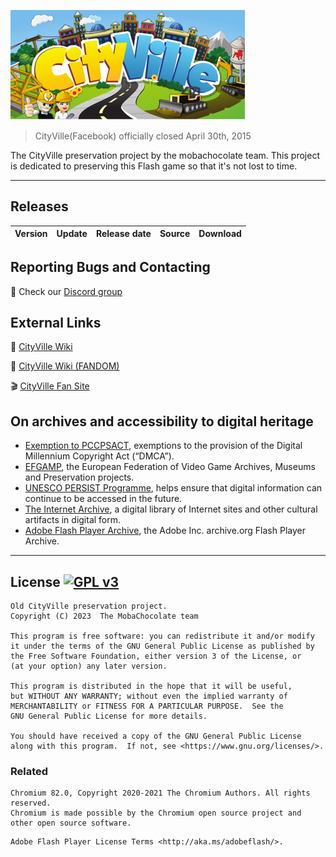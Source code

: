 ![CityVille](cityville-logo.webp "CityVille logo")

> CityVille(Facebook) officially closed April 30th, 2015

The CityVille preservation project by the mobachocolate team.
This project is dedicated to preserving this Flash game so that it's not lost to time.

---

## Releases

| Version | Update | Release date |  Source  | Download |
| ------- | ------ | ------------ | ------ | -------- |

## Reporting Bugs and Contacting
:speech_balloon: Check our [Discord group](https://discord.gg/rdpFXhja5Q)

## External Links
:beginner: [CityVille Wiki](https://forum.mobachocolate.net)

:beginner: [CityVille Wiki (FANDOM)](https://cityville.fandom.com/wiki/CityVille_Wiki)

:clapper: [CityVille Fan Site](https://cityville.mobachocolate.net)

## On archives and accessibility to digital heritage
- [Exemption to PCCPSACT](https://www.federalregister.gov/documents/2018/10/26/2018-23241/exemption-to-prohibition-on-circumvention-of-copyright-protection-systems-for-access-control), exemptions to the provision of the Digital Millennium Copyright Act (“DMCA”). 
- [EFGAMP](https://efgamp.eu/), the European Federation of Video Game Archives, Museums and Preservation projects.
- [UNESCO PERSIST Programme](https://unescopersist.org/), helps ensure that digital information can continue to be accessed in the future.
- [The Internet Archive](https://archive.org/), a digital library of Internet sites and other cultural artifacts in digital form.
- [Adobe Flash Player Archive](https://archive.org/download/flashplayerarchive/), the Adobe Inc. archive.org Flash Player Archive.

---

## License [![GPL v3](https://img.shields.io/badge/GPL%20v3-blue)](http://www.gnu.org/licenses/gpl-3.0)
```
Old CityVille preservation project.
Copyright (C) 2023  The MobaChocolate team

This program is free software: you can redistribute it and/or modify
it under the terms of the GNU General Public License as published by
the Free Software Foundation, either version 3 of the License, or
(at your option) any later version.

This program is distributed in the hope that it will be useful,
but WITHOUT ANY WARRANTY; without even the implied warranty of
MERCHANTABILITY or FITNESS FOR A PARTICULAR PURPOSE.  See the
GNU General Public License for more details.

You should have received a copy of the GNU General Public License
along with this program.  If not, see <https://www.gnu.org/licenses/>.
```
### Related
```
Chromium 82.0, Copyright 2020-2021 The Chromium Authors. All rights reserved.
Chromium is made possible by the Chromium open source project and other open source software.
```

```
Adobe Flash Player License Terms <http://aka.ms/adobeflash/>.
```
